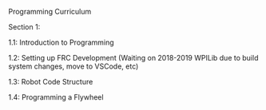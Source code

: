 Programming Curriculum

Section 1:

1.1: Introduction to Programming

1.2: Setting up FRC Development (Waiting on 2018-2019 WPILib due to build system changes, move to VSCode, etc)

1.3: Robot Code Structure

1.4: Programming a Flywheel
